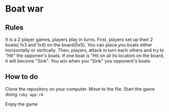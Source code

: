 # Boat war

## Rules
It is a 2 player games, players play in turns.
First, players set up their 2 boats( 1x3 and 1x4) on the board(5x5).
You can place you boats either horizontally or vertically.
Then, players, attack in turn each others and try to "Hit" the opponen's boats.
If one boat is "Hit on all its location on the board, it will become "Sink".
You win when you "Sink" you opponent's boats

## How to do
Clone the repository on your computer.
Move to the file.
Start the game doing 
```ruby app.rb```

Enjoy the game
